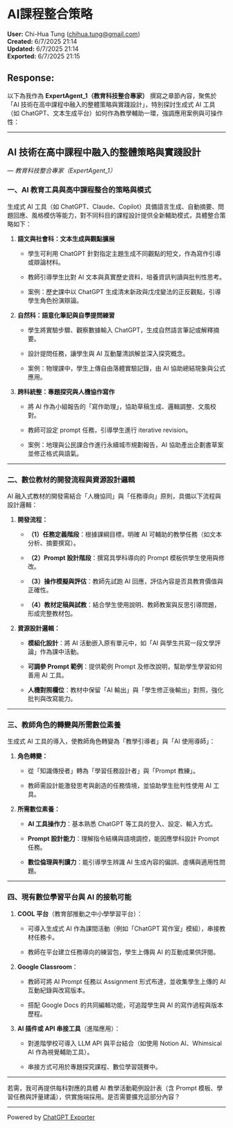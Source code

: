 # AI課程整合策略

**User:** Chi-Hua Tung (chihua.tung@gmail.com)  
**Created:** 6/7/2025 21:14  
**Updated:** 6/7/2025 21:14  
**Exported:** 6/7/2025 21:15  

## Response:
以下為我作為 **ExpertAgent\_1（教育科技整合專家）** 撰寫之章節內容，聚焦於「AI 技術在高中課程中融入的整體策略與實踐設計」，特別探討生成式 AI 工具（如 ChatGPT、文本生成平台）如何作為教學輔助一環，強調應用案例與可操作性：

* * *

AI 技術在高中課程中融入的整體策略與實踐設計
-----------------------

_— 教育科技整合專家（ExpertAgent\_1）_

### 一、AI 教育工具與高中課程整合的策略與模式

生成式 AI 工具（如 ChatGPT、Claude、Copilot）具備語言生成、自動摘要、問題回應、風格模仿等能力，對不同科目的課程設計提供全新輔助模式，具體整合策略如下：

1.  **語文與社會科：文本生成與觀點擴展**
    
    *   學生可利用 ChatGPT 針對指定主題生成不同觀點的短文，作為寫作引導或辯論材料。
        
    *   教師引導學生比對 AI 文本與真實歷史資料，培養資訊判讀與批判性思考。
        
    *   案例：歷史課中以 ChatGPT 生成清末新政與戊戌變法的正反觀點，引導學生角色扮演辯論。
        
2.  **自然科：語意化筆記與自學提問練習**
    
    *   學生將實驗步驟、觀察數據輸入 ChatGPT，生成自然語言筆記或解釋摘要。
        
    *   設計提問任務，讓學生與 AI 互動釐清誤解並深入探究概念。
        
    *   案例：物理課中，學生上傳自由落體實驗記錄，由 AI 協助總結現象與公式應用。
        
3.  **跨科統整：專題探究與人機協作寫作**
    
    *   將 AI 作為小組報告的「寫作助理」，協助草稿生成、邏輯調整、文風校對。
        
    *   教師可設定 prompt 任務，引導學生進行 iterative revision。
        
    *   案例：地理與公民課合作進行永續城市規劃報告，AI 協助產出企劃書草案並修正格式與語氣。
        

* * *

### 二、數位教材的開發流程與資源設計邏輯

AI 融入式教材的開發需結合「人機協同」與「任務導向」原則，具備以下流程與設計邏輯：

1.  **開發流程：**
    
    *   **（1）任務定義階段**：根據課綱目標，明確 AI 可輔助的教學任務（如文本分析、摘要撰寫）。
        
    *   **（2）Prompt 設計階段**：撰寫具學科導向的 Prompt 模板供學生使用與修改。
        
    *   **（3）操作模擬與評估**：教師先試跑 AI 回應，評估內容是否具教育價值與正確性。
        
    *   **（4）教材定稿與試教**：結合學生使用說明、教師教案與反思引導問題，形成完整教材包。
        
2.  **資源設計邏輯：**
    
    *   **模組化設計**：將 AI 活動嵌入原有單元中，如「AI 與學生共寫一段文學評論」作為課中活動。
        
    *   **可調參 Prompt 範例**：提供範例 Prompt 及修改說明，幫助學生學習如何善用 AI 工具。
        
    *   **人機對照欄位**：教材中保留「AI 輸出」與「學生修正後輸出」對照，強化批判與改寫能力。
        

* * *

### 三、教師角色的轉變與所需數位素養

生成式 AI 工具的導入，使教師角色轉變為「教學引導者」與「AI 使用導師」：

1.  **角色轉變：**
    
    *   從「知識傳授者」轉為「學習任務設計者」與「Prompt 教練」。
        
    *   教師需設計能激發思考與創造的任務情境，並協助學生批判性使用 AI 工具。
        
2.  **所需數位素養：**
    
    *   **AI 工具操作力**：基本熟悉 ChatGPT 等工具的登入、設定、輸入方式。
        
    *   **Prompt 設計能力**：理解指令結構與語境調控，能因應學科設計 Prompt 任務。
        
    *   **數位倫理與判讀力**：能引導學生辨識 AI 生成內容的偏誤、虛構與適用性問題。
        

* * *

### 四、現有數位學習平台與 AI 的接軌可能

1.  **COOL 平台**（教育部推動之中小學學習平台）：
    
    *   可導入生成式 AI 作為課間活動（例如「ChatGPT 寫作室」模組），串接教材任務卡。
        
    *   教師在平台建立任務導向的練習包，學生上傳與 AI 的互動成果供評閱。
        
2.  **Google Classroom**：
    
    *   教師可將 AI Prompt 任務以 Assignment 形式布達，並收集學生上傳的 AI 互動紀錄與改寫版本。
        
    *   搭配 Google Docs 的共同編輯功能，可追蹤學生與 AI 的寫作過程與版本歷程。
        
3.  **AI 插件或 API 串接工具**（進階應用）：
    
    *   對進階學校可導入 LLM API 與平台結合（如使用 Notion AI、Whimsical AI 作為視覺輔助工具）。
        
    *   串接方式可用於專題探究課程、數位學習競賽中。
        

* * *

若需，我可再提供每科對應的具體 AI 教學活動範例設計表（含 Prompt 模板、學習任務與評量建議），供實施端採用。是否需要擴充這部分內容？



---
Powered by [ChatGPT Exporter](https://www.chatgptexporter.com)